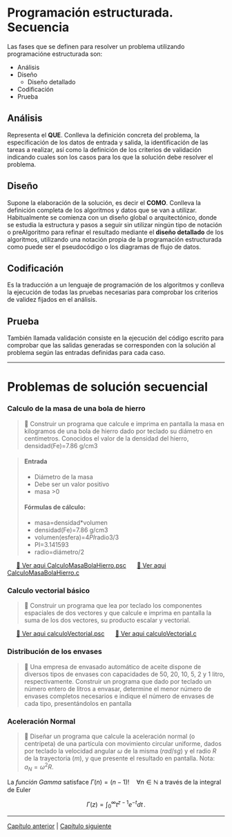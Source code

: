 # Programación estructurada. Secuencia

Las fases que se definen para resolver un problema utilizando programacióne estructurada son:

- Análisis
- Diseño
    - Diseño detallado
- Codificación
- Prueba

## **Análisis**
Representa el **QUE**. Conlleva la definición concreta del problema, la especificación de los datos de entrada y salida, la identificación de las tareas a realizar, así como la definición de los criterios de validación indicando cuales son los casos para los que la solución debe resolver el problema.

## **Diseño**
Supone la elaboración de la solución, es decir el **COMO**. Conlleva la definición completa de los algoritmos y datos que se van a utilizar. Habitualmente se comienza con un diseño global o arquitectónico, donde se estudia la estructura y pasos a seguir sin utilizar ningún tipo de notación o preAlgoritmo  para refinar el resultado mediante el **diseño detallado** de los algoritmos, utilizando una notación propia de la programación estructurada como puede ser el pseudocódigo o los diagramas de flujo de datos.


## **Codificación**
Es la traducción a un lenguaje de programación de los algoritmos y conlleva la ejecución de todas las pruebas necesarias para comprobar los criterios de validez fijados en el análisis.

## **Prueba**
También llamada validación consiste en la ejecución del código escrito para comprobar que las salidas generadas se corresponden con la solución al problema según las entradas definidas para cada caso.

*******************************************

# Problemas de solución secuencial

### Calculo de la masa de una bola de hierro

> :triangular_flag_on_post:
> Construir un programa que calcule e imprima en pantalla la masa en kilogramos de una bola de hierro dado por teclado su diámetro en centímetros. Conocidos el valor de la densidad del hierro, densidad(Fe)=7.86 g/cm3

> #### Entrada
> - Diámetro de la masa
> - Debe ser un valor positivo
> - masa >0
> #### Fórmulas de cálculo:
> - masa=densidad*volumen
> - densidad(Fe)=7.86 g/cm3
> - volumen(esfera)=4*PI*radio3/3
> - PI=3.141593
> - radio=diámetro/2

&ensp;&ensp;&ensp;[:paw_prints: Ver aqui  CalculoMasaBolaHierro.psc](https://github.com/MaterialesProgramacion/ProblemasProgramacion/blob/master/Secuencial/CalcularMasaBolaHierro.psc)
&ensp;&ensp;&ensp;[:arrow_down_small: Ver aqui  CalculoMasaBolaHierro.c](https://github.com/MaterialesProgramacion/ProblemasProgramacion/blob/master/Secuencial/CalcularMasaBolaHierro.c)


### Calculo vectorial básico

> :triangular_flag_on_post:
> Construir un programa que lea por teclado los componentes espaciales de dos vectores y que calcule e imprima en pantalla la suma de los dos vectores, su producto escalar y  vectorial.

&ensp;&ensp;&ensp;[:paw_prints: Ver aqui  calculoVectorial.psc](https://github.com/MaterialesProgramacion/ProblemasProgramacion/blob/master/Secuencial/calculoVectorial.psc)
&ensp;&ensp;&ensp;[:arrow_down_small: Ver aqui  calculoVectorial.c](https://github.com/MaterialesProgramacion/ProblemasProgramacion/blob/master/Secuencial/calculoVectorial.c)


### Distribución de los envases

> :triangular_flag_on_post: Una empresa de envasado automático de aceite dispone de diversos tipos de envases con capacidades de 50, 20, 10, 5, 2 y 1 litro, respectivamente. Construir un programa que dado por teclado un número entero de litros a envasar, determine el menor número de envases completos necesarios e indique el número de envases de cada tipo, presentándolos en pantalla

### Aceleración Normal

> :triangular_flag_on_post: Diseñar un programa que calcule la aceleración normal (o centrípeta) de una partícula con movimiento circular uniforme, dados por teclado la velocidad angular $\omega$ de la misma ($rad/sg$) y el radio $R$ de la trayectoria ($m$), y que presente el resultado en pantalla. Nota:  	$a_N=\omega^2R$.
> 

La *función Gamma* satisface $\Gamma(n) = (n-1)!\quad\forall n\in\mathbb N$ a través de la integral de Euler

$$
\Gamma(z) = \int_0^\infty t^{z-1}e^{-t}dt\,.
$$



********************************
[Capítulo anterior](https://github.com/MaterialesProgramacion/ProblemasProgramacion/blob/master/primerospasos.md) |
[Capítulo siguiente](https://github.com/MaterialesProgramacion/ProblemasProgramacion/blob/master/selectiva.md)
